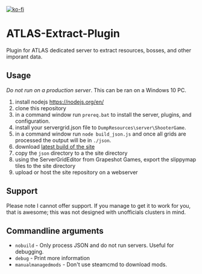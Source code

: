 [![ko-fi](https://ko-fi.com/img/githubbutton_sm.svg)](https://ko-fi.com/O5O33VK5S)

# ATLAS-Extract-Plugin
Plugin for ATLAS dedicated server to extract resources, bosses, and other imporant data.

## Usage 
*Do not run on a production server*. This can be ran on a Windows 10 PC.

1. install nodejs https://nodejs.org/en/
2. clone this repository
3. in a command window run `prereq.bat` to install the server, plugins, and configuration.
4. install your servergrid.json file to `DumpResources\server\ShooterGame`.
5. in a command window run `node build_json.js` and once all grids are processed the output will be in `./json`.
6. download [latest build of the site](https://github.com/antihax/atlasmap-js/releases/latest/download/dist.tar.gz)
7. copy the `json` directory to a the site directory
8. using the ServerGridEditor from Grapeshot Games, export the slippymap tiles to the site directory 
9. upload or host the site repository on a webserver

## Support
Please note I cannot offer support. If you manage to get it to work for you, that is awesome; this was not designed with unofficials clusters in mind.

## Commandline arguments
- `nobuild` - Only process JSON and do not run servers. Useful for debugging.
- `debug` - Print more information
- `manualmanagedmods` - Don't use steamcmd to download mods.